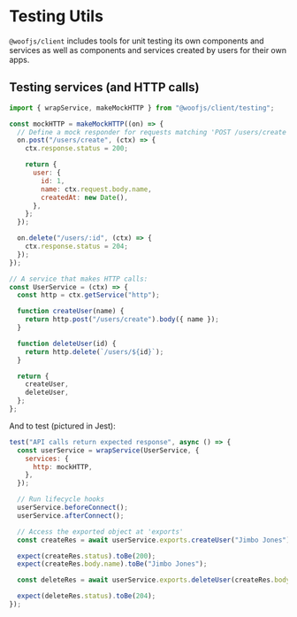 # Testing Utils

`@woofjs/client` includes tools for unit testing its own components and services as well as components and services created by users for their own apps.

## Testing services (and HTTP calls)

```js
import { wrapService, makeMockHTTP } from "@woofjs/client/testing";

const mockHTTP = makeMockHTTP((on) => {
  // Define a mock responder for requests matching 'POST /users/create'
  on.post("/users/create", (ctx) => {
    ctx.response.status = 200;

    return {
      user: {
        id: 1,
        name: ctx.request.body.name,
        createdAt: new Date(),
      },
    };
  });

  on.delete("/users/:id", (ctx) => {
    ctx.response.status = 204;
  });
});

// A service that makes HTTP calls:
const UserService = (ctx) => {
  const http = ctx.getService("http");

  function createUser(name) {
    return http.post("/users/create").body({ name });
  }

  function deleteUser(id) {
    return http.delete(`/users/${id}`);
  }

  return {
    createUser,
    deleteUser,
  };
};
```

And to test (pictured in Jest):

```js
test("API calls return expected response", async () => {
  const userService = wrapService(UserService, {
    services: {
      http: mockHTTP,
    },
  });

  // Run lifecycle hooks
  userService.beforeConnect();
  userService.afterConnect();

  // Access the exported object at 'exports'
  const createRes = await userService.exports.createUser("Jimbo Jones");

  expect(createRes.status).toBe(200);
  expect(createRes.body.name).toBe("Jimbo Jones");

  const deleteRes = await userService.exports.deleteUser(createRes.body.user.id);

  expect(deleteRes.status).toBe(204);
});
```
